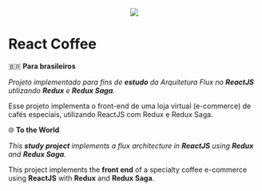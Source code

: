 <div align="center">
  <img src="https://f002.backblazeb2.com/file/adolfofonzar/logo-react-coffee.png">
</div>

# React Coffee

🇧🇷 **Para brasileiros**

*Projeto implementado para fins de **estudo** da Arquitetura Flux no **ReactJS** utilizando **Redux** e **Redux Saga**.*

Esse projeto implementa o front-end de uma loja virtual (e-commerce) de cafés especiais, utilizando ReactJS com Redux e Redux Saga.

🌐 **To the World**

*This **study project** implements a flux architecture in **ReactJS** using **Redux** and **Redux Saga**.*

This project implements the **front end** of a specialty coffee e-commerce using **ReactJS** with **Redux** and **Redux Saga**.
